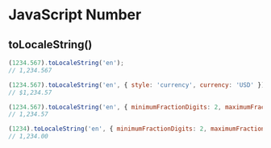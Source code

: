 # JavaScript Number

## toLocaleString()

```javascript
(1234.567).toLocaleString('en');
// 1,234.567

(1234.567).toLocaleString('en', { style: 'currency', currency: 'USD' });
// $1,234.57

(1234.567).toLocaleString('en', { minimumFractionDigits: 2, maximumFractionDigits: 2 });
// 1,234.57

(1234).toLocaleString('en', { minimumFractionDigits: 2, maximumFractionDigits: 2 });
// 1,234.00
```
